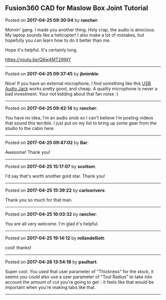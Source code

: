 ## Fusion360 CAD for Maslow Box Joint Tutorial
Posted on **2017-04-25 09:30:04** by **rancher**:

Mornin' gang.  I made you another thing.  Holy crap, the audio is atrocious.  My laptop sounds like a helicopter!  I also make a lot of mistakes, but hopefully you can learn how to do it better than me.



Hope it's helpful.  It's certainly long.



https://youtu.be/Q6w4MT29INY

---

Posted on **2017-04-25 09:37:45** by **jbnimble**:

Nice! If you have an external microphone, I find something like this [USB Audio Jack](https://www.amazon.com/Sabrent-External-Adapter-Windows-AU-MMSA/dp/B00IRVQ0F8/ref=sr_1_3?s=electronics&ie=UTF8&qid=1493137957&sr=1-3&keywords=usb+audio+adapter) works pretty good, and cheap. A quality microphone is never a bad investment. Your not kidding about that fan noise :)

---

Posted on **2017-04-25 09:42:14** by **rancher**:

You have no idea, I'm an audio snob so I can't believe I'm posting videos that sound this terrible.  I just put on my list to bring up some gear from the studio to the cabin here.

---

Posted on **2017-04-25 09:47:02** by **Bar**:

Awesome! Thank you!

---

Posted on **2017-04-25 15:17:07** by **scottsm**:

I'd say that's worth another gold star. Thank you!

---

Posted on **2017-04-25 15:39:22** by **carlosrivers**:

Thank you so much for that man.

---

Posted on **2017-04-25 16:03:32** by **rancher**:

You are all very welcome.  I'm glad it's helpful.

---

Posted on **2017-04-25 19:14:12** by **rollandelliott**:

cool! thanks!

---

Posted on **2017-04-26 13:54:18** by **paulhart**:

Super cool. You used that user parameter of "Thickness" for the stock, it seems you could also use a user parameter of "Tool Radius" to take into account the amount of cut you're going to get - it feels like that would be important when you're making tabs like that.

---

